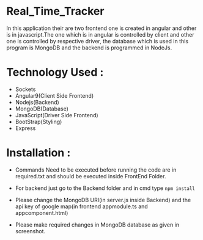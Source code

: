 # Real_Time_Tracker
In this application their are two frontend one is created in angular and other is in javascript.The one which is in angular is controlled by client and other one is controlled by respective driver, the database which is used in this program is MongoDB and the backend is programmed in NodeJs.

# Technology Used : 
- Sockets
- Angular9(Client Side Frontend)
- Nodejs(Backend)
- MongoDB(Database)
- JavaScript(Driver Side Frontend)
- BootStrap(Styling)
- Express


# Installation : 

- Commands Need to be executed before running the code are in required.txt and should be executed inside FrontEnd Folder.

- For backend just go to the Backend folder and in cmd type `npm install`

- Please change the MongoDB URI(in server.js inside Backend) and the api key of google map(in frontend appmodule.ts and appcomponent.html)

- Please make required changes in MongoDB database as given in screenshot.


